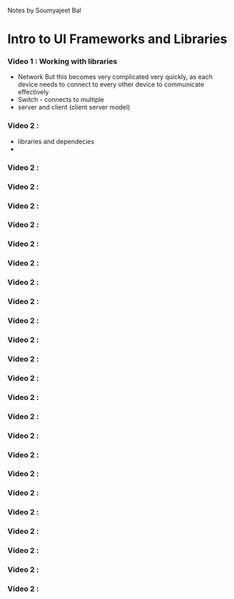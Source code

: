 Notes by Soumyajeet Bal

# Intro to UI Frameworks and Libraries

### Video 1 : Working with libraries
- Network 
But this becomes very complicated very quickly, as each device needs to connect to every other device to communicate effectively
- Switch - connects to multiple 
- server and client (client server model)

### Video 2 : 
- libraries and dependecies
- 

### Video 2 : 

### Video 2 : 

### Video 2 : 

### Video 2 : 

### Video 2 : 

### Video 2 : 

### Video 2 : 

### Video 2 : 

### Video 2 : 

### Video 2 : 

### Video 2 : 

### Video 2 : 

### Video 2 : 

### Video 2 : 

### Video 2 : 

### Video 2 : 

### Video 2 : 

### Video 2 : 

### Video 2 : 

### Video 2 : 

### Video 2 : 

### Video 2 : 

### Video 2 : 

